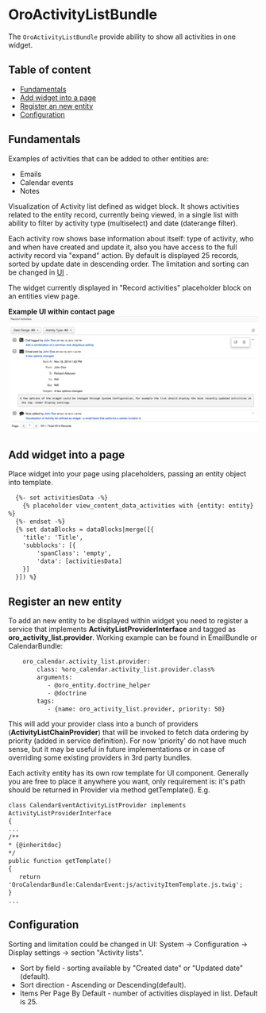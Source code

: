 OroActivityListBundle
=====================
The `OroActivityListBundle` provide ability to show all activities in one widget.

Table of content
----------------
- [Fundamentals](#fundamentals)
- [Add widget into a page](#add-widget-into-a-page)
- [Register an new entity](#register-an-new-entity)
- [Configuration](#configuration)

Fundamentals
------------

Examples of activities that can be added to other entities are:
- Emails
- Calendar events
- Notes

Visualization of Activity list defined as widget block. It shows activities related to the entity record, currently being viewed, in a single list with ability to filter by activity type (multiselect) and date (daterange filter).

Each activity row shows base information about itself: type of activity, who and when have created and update it, also you have access to the full activity record via "expand" action. By default is displayed 25 records, sorted by update date in descending order. The limitation and sorting can be changed in [UI](#configuration) .

The widget currently displayed in "Record activities" placeholder block on an entities view page.

**Example UI within contact page**
![An example of widget](./Resources/doc/example.png)

Add widget into a page
----------------------
Place widget into your page using placeholders, passing an entity object into template.

```
  {%- set activitiesData -%}
    {% placeholder view_content_data_activities with {entity: entity} %}
  {%- endset -%}
  {% set dataBlocks = dataBlocks|merge([{
    'title': 'Title',
    'subblocks': [{
        'spanClass': 'empty',
        'data': [activitiesData]
    }]
  }]) %}
```

Register an new entity
----------------------
To add an new entity to be displayed within widget you need to register a service that implements **ActivityListProviderInterface** and tagged as **oro_activity_list.provider**. Working example can be found in EmailBundle or CalendarBundle:
```
    oro_calendar.activity_list.provider:
        class: %oro_calendar.activity_list.provider.class%
        arguments:
           - @oro_entity.doctrine_helper
           - @doctrine
        tags:
           - {name: oro_activity_list.provider, priority: 50}
```
This will add your provider class into a bunch of providers (**ActivityListChainProvider**) that will be invoked to fetch data ordering by priority (added in service definition). For now 'priority' do not have much sense, but it may be useful in future implementations or in case of overriding some existing providers in 3rd party bundles.

Each activity entity has its own row template for UI component. Generally you are free to place it anywhere you want, only requirement is: it's path should be returned in Provider via method getTemplate(). E.g.
```
class CalendarEventActivityListProvider implements ActivityListProviderInterface
{
...
/**
* {@inheritdoc}
*/
public function getTemplate()
{
   return 'OroCalendarBundle:CalendarEvent:js/activityItemTemplate.js.twig';
}
...

```

Configuration
-------------
Sorting and limitation could be changed in UI: System -> Configuration -> Display settings -> section "Activity lists".

 - Sort by field - sorting available by "Created date" or "Updated date"(default).
 - Sort direction - Ascending or Descending(default).
 - Items Per Page By Default - number of activities displayed in list. Default is 25. 
